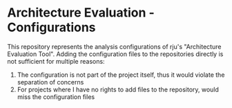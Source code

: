 # Architecture Evaluation - Configurations

This repository represents the analysis configurations of rju's "Architecture Evaluation Tool".
Adding the configuration files to the repositories directly is not sufficient for multiple reasons:
1. The configuration is not part of the project itself, thus it would violate the separation of concerns
2. For projects where I have no rights to add files to the repository, would miss the configuration files
